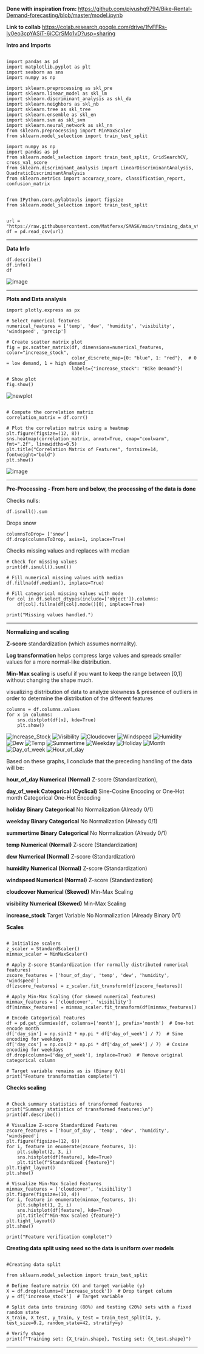 **Done with inspiration from:**
https://github.com/piyushg9794/Bike-Rental-Demand-forecasting/blob/master/model.ipynb

**Link to collab**
https://colab.research.google.com/drive/1fvFFRs-Iy0eo3cpYASiT-6iCCrSMo1vD?usp=sharing







**Intro and Imports**

```

import pandas as pd
import matplotlib.pyplot as plt
import seaborn as sns
import numpy as np

import sklearn.preprocessing as skl_pre
import sklearn.linear_model as skl_lm
import sklearn.discriminant_analysis as skl_da
import sklearn.neighbors as skl_nb
import sklearn.tree as skl_tree
import sklearn.ensemble as skl_en
import sklearn.svm as skl_svm
import sklearn.neural_network as skl_nn
from sklearn.preprocessing import MinMaxScaler
from sklearn.model_selection import train_test_split

import numpy as np
import pandas as pd
from sklearn.model_selection import train_test_split, GridSearchCV, cross_val_score
from sklearn.discriminant_analysis import LinearDiscriminantAnalysis, QuadraticDiscriminantAnalysis
from sklearn.metrics import accuracy_score, classification_report, confusion_matrix


from IPython.core.pylabtools import figsize
from sklearn.model_selection import train_test_split

```
```

url = "https://raw.githubusercontent.com/Matferxx/SMASK/main/training_data_vt2025.csv"
df = pd.read_csv(url)
```
-------------------------------------------------------------------------------------
**Data Info**
```
df.describe()
df.info()
df
```

![image](https://github.com/user-attachments/assets/990844a8-a2d4-48b5-b5fd-534770ad27eb)




-------------------------------------------------------------------------------------
**Plots and Data analysis**

```
import plotly.express as px

# Select numerical features
numerical_features = ['temp', 'dew', 'humidity', 'visibility', 'windspeed', 'precip']

# Create scatter matrix plot
fig = px.scatter_matrix(df, dimensions=numerical_features, color="increase_stock",
                        color_discrete_map={0: "blue", 1: "red"},  # 0 = low demand, 1 = high demand
                        labels={"increase_stock": "Bike Demand"})

# Show plot
fig.show()

```

![newplot](https://github.com/user-attachments/assets/cbc24239-9b56-4b15-b8a5-270bff8d8dfa)

````

# Compute the correlation matrix
correlation_matrix = df.corr()

# Plot the correlation matrix using a heatmap
plt.figure(figsize=(12, 8))
sns.heatmap(correlation_matrix, annot=True, cmap="coolwarm", fmt=".2f", linewidths=0.5)
plt.title("Correlation Matrix of Features", fontsize=14, fontweight="bold")
plt.show()

````

![image](https://github.com/user-attachments/assets/28f5144b-6011-4d68-ae54-06a2f2e2e772)



-------------------------------------------------------------------------------------
**Pre-Processing - From here and below, the processing of the data is done**


Checks nulls:
```
df.isnull().sum
```
Drops snow

```
columnsToDrop= ['snow']
df.drop(columnsToDrop, axis=1, inplace=True)
```
Checks missing values and replaces with median

```
# Check for missing values
print(df.isnull().sum())

# Fill numerical missing values with median
df.fillna(df.median(), inplace=True)

# Fill categorical missing values with mode
for col in df.select_dtypes(include=['object']).columns:
    df[col].fillna(df[col].mode()[0], inplace=True)

print("Missing values handled.")

```
-------------------------------------------------------------------------------------

**Normalizing and scaling**

**Z-score** standardization (which assumes normality).

**Log transformation** helps compress large values and spreads smaller values for a more normal-like distribution.

**Min-Max scaling** is useful if you want to keep the range between [0,1] without changing the shape much.

visualizing distribution of data to analyze skewness & presence of outliers in order to determine the distribution of the different features
```
columns = df.columns.values
for x in columns:
    sns.distplot(df[x], kde=True)
    plt.show()
```
![Increase_Stock](https://github.com/user-attachments/assets/01ebcf25-8a8a-413f-b673-bbdd244a14e9)
![Visibility](https://github.com/user-attachments/assets/7a06f162-90f7-4332-bf74-c05d15c2204e)
![Cloudcover](https://github.com/user-attachments/assets/dbbcfee1-1a1a-4fab-965b-914180201eeb)
![Windspeed](https://github.com/user-attachments/assets/4e82d252-d751-4964-9087-2e0f2dca1635)
![Humidity](https://github.com/user-attachments/assets/c8856a8b-216a-4865-8bcf-e8fd116effe1)
![Dew](https://github.com/user-attachments/assets/7fca23c0-d384-4a18-bf8a-88a424657d7b)
![Temp](https://github.com/user-attachments/assets/f4ec8af6-e35e-4061-b823-b6b350bf705d)
![Summertime](https://github.com/user-attachments/assets/45f5bf1c-1070-412d-804d-542b6b83d2a0)
![Weekday](https://github.com/user-attachments/assets/d4f9dbd1-2e0f-4b17-a662-661c34ab59d4)
![Holiday](https://github.com/user-attachments/assets/307a7797-6ef7-4989-81eb-d90f471a0919)
![Month](https://github.com/user-attachments/assets/a20e753a-99f7-4e31-81c2-e1161d8b4344)
![Day_of_week](https://github.com/user-attachments/assets/d14085bf-276c-4f4d-bd36-b4ab77015aaf)
![Hour_of_day](https://github.com/user-attachments/assets/59a1db10-a564-40cc-b3b1-e9139bcd6e71)

Based on these graphs, I conclude that the preceding handling of the data will be:

**hour_of_day	Numerical (Normal)**	Z-score (Standardization),

**day_of_week	Categorical (Cyclical)**	Sine-Cosine Encoding or One-Hot
month	Categorical	One-Hot Encoding

**holiday	Binary Categorical**	No Normalization (Already 0/1)

**weekday	Binary Categorical**	No Normalization (Already 0/1)

**summertime	Binary Categorical**	No Normalization (Already 0/1)

**temp	Numerical (Normal)**	Z-score (Standardization)

**dew	Numerical (Normal)**	Z-score (Standardization)

**humidity	Numerical (Normal)**	Z-score (Standardization)

**windspeed	Numerical (Normal)**	Z-score (Standardization)

**cloudcover	Numerical (Skewed)**	Min-Max Scaling

**visibility	Numerical (Skewed)**	Min-Max Scaling

**increase_stock**	Target Variable	No Normalization (Already Binary 0/1)




**Scales**
```

# Initialize scalers
z_scaler = StandardScaler()
minmax_scaler = MinMaxScaler()

# Apply Z-score Standardization (for normally distributed numerical features)
zscore_features = ['hour_of_day', 'temp', 'dew', 'humidity', 'windspeed']
df[zscore_features] = z_scaler.fit_transform(df[zscore_features])

# Apply Min-Max Scaling (for skewed numerical features)
minmax_features = ['cloudcover', 'visibility']
df[minmax_features] = minmax_scaler.fit_transform(df[minmax_features])

# Encode Categorical Features
df = pd.get_dummies(df, columns=['month'], prefix='month')  # One-hot encode month
df['day_sin'] = np.sin(2 * np.pi * df['day_of_week'] / 7)  # Sine encoding for weekdays
df['day_cos'] = np.cos(2 * np.pi * df['day_of_week'] / 7)  # Cosine encoding for weekdays
df.drop(columns=['day_of_week'], inplace=True)  # Remove original categorical column

# Target variable remains as is (Binary 0/1)
print("Feature transformation complete!")

```

**Checks scaling**
```

# Check summary statistics of transformed features
print("Summary statistics of transformed features:\n")
print(df.describe())

# Visualize Z-score Standardized Features
zscore_features = ['hour_of_day', 'temp', 'dew', 'humidity', 'windspeed']
plt.figure(figsize=(12, 6))
for i, feature in enumerate(zscore_features, 1):
    plt.subplot(2, 3, i)
    sns.histplot(df[feature], kde=True)
    plt.title(f"Standardized {feature}")
plt.tight_layout()
plt.show()

# Visualize Min-Max Scaled Features
minmax_features = ['cloudcover', 'visibility']
plt.figure(figsize=(10, 4))
for i, feature in enumerate(minmax_features, 1):
    plt.subplot(1, 2, i)
    sns.histplot(df[feature], kde=True)
    plt.title(f"Min-Max Scaled {feature}")
plt.tight_layout()
plt.show()

print("Feature verification complete!")
```
**Creating data split using seed so the data is uniform over models**

```

#Creating data split 

from sklearn.model_selection import train_test_split

# Define feature matrix (X) and target variable (y)
X = df.drop(columns=['increase_stock'])  # Drop target column
y = df['increase_stock']  # Target variable

# Split data into training (80%) and testing (20%) sets with a fixed random state
X_train, X_test, y_train, y_test = train_test_split(X, y, test_size=0.2, random_state=42, stratify=y)

# Verify shape
print(f"Training set: {X_train.shape}, Testing set: {X_test.shape}")

```



-------------------------------------------------------------------------------------






